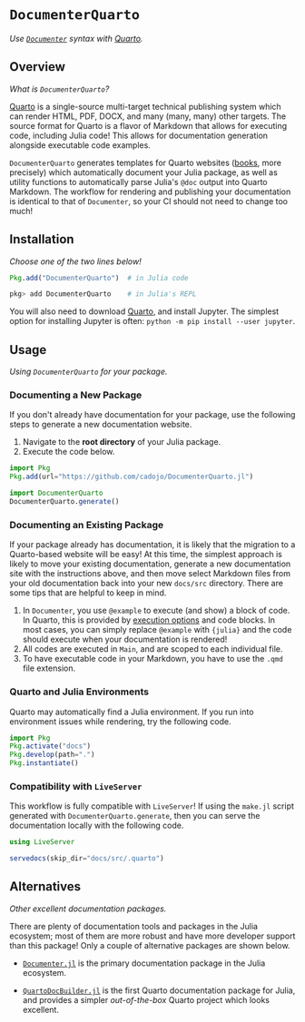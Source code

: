 # `DocumenterQuarto`

*Use [`Documenter`](https://GitHub.com/JuliaDocs/Documenter.jl) syntax with [Quarto](https://quarto.org).*

## Overview

*What is `DocumenterQuarto`?*

[Quarto](https://quarto.org) is a single-source multi-target technical publishing system which can render HTML, PDF, DOCX, and many (many, many) other targets.
The source format for Quarto is a flavor of Markdown that allows for executing code, including Julia code!
This allows for documentation generation alongside executable code examples.

`DocumenterQuarto` generates templates for Quarto websites ([books](https://quarto.org/docs/books/), more precisely) which automatically document your Julia package, as well as utility functions to automatically parse Julia's `@doc` output into Quarto Markdown.
The workflow for rendering and publishing your documentation is identical to that of `Documenter`, so your CI should not need to change too much!

## Installation

*Choose one of the two lines below!*

``` julia
Pkg.add("DocumenterQuarto")  # in Julia code
```

``` julia
pkg> add DocumenterQuarto    # in Julia's REPL
```

You will also need to download [Quarto](https://quarto.org/docs/get-started/), and install Jupyter.
The simplest option for installing Jupyter is often: `python -m pip install --user jupyter`.

## Usage

*Using `DocumenterQuarto` for your package.*

### Documenting a New Package

If you don't already have documentation for your package, use the following steps to generate a new documentation website.

1.  Navigate to the **root directory** of your Julia package.
2.  Execute the code below.

``` julia
import Pkg
Pkg.add(url="https://github.com/cadojo/DocumenterQuarto.jl")

import DocumenterQuarto
DocumenterQuarto.generate()
```

### Documenting an Existing Package

If your package already has documentation, it is likely that the migration to a Quarto-based website will be easy!
At this time, the simplest approach is likely to move your existing documentation, generate a new documentation site with the instructions above, and then move select Markdown files from your old documentation back into your new `docs/src` directory.
There are some tips that are helpful to keep in mind.

1.  In `Documenter`, you use `@example` to execute (and show) a block of code. In Quarto, this is provided by [execution options](https://quarto.org/docs/computations/julia.html) and code blocks. In most cases, you can simply replace `@example` with `{julia}` and the code should execute when your documentation is rendered!
2.  All codes are executed in `Main`, and are scoped to each individual file.
3.  To have executable code in your Markdown, you have to use the `.qmd` file extension.

### Quarto and Julia Environments

Quarto may automatically find a Julia environment.
If you run into environment issues while rendering, try the following code.

``` julia
import Pkg
Pkg.activate("docs")
Pkg.develop(path=".")
Pkg.instantiate()
```

### Compatibility with `LiveServer`

This workflow is fully compatible with `LiveServer`!
If using the `make.jl` script generated with `DocumenterQuarto.generate`, then you can serve the documentation locally with the following code.

``` julia
using LiveServer

servedocs(skip_dir="docs/src/.quarto")
```

## Alternatives

*Other excellent documentation packages.*

There are plenty of documentation tools and packages in the Julia ecosystem; most of them are more robust and have more developer support than this package!
Only a couple of alternative packages are shown below.

-   [`Documenter.jl`](https://GitHub.com/JuliaDocs/Documenter.jl) is the primary documentation package in the Julia ecosystem.

-   [`QuartoDocBuilder.jl`](https://github.com/vituri/QuartoDocBuilder.jl) is the first Quarto documentation package for Julia, and provides a simpler *out-of-the-box* Quarto project which looks excellent.